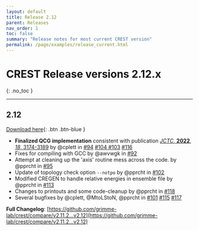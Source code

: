 ```yaml
---
layout: default
title: Release 2.12
parent: Releases
nav_order: 1
toc: false
summary: "Release notes for most current CREST version"
permalink: /page/examples/release_current.html
---
```


# CREST Release versions 2.12.x
{: .no_toc }

---


## 2.12

[Download here](https://github.com/grimme-lab/crest/releases/tag/v2.12){: .btn .btn-blue }

* **Finalized QCG implementation** consistent with publication [*JCTC*, **2022**, *18*, 3174-3189](https://doi.org/10.1021/acs.jctc.2c00239) by @cplett in [#94](https://github.com/grimme-lab/crest/pull/94) [#104 ](https://github.com/grimme-lab/crest/pull/104) [#103](https://github.com/grimme-lab/crest/pull/103) [#116](https://github.com/grimme-lab/crest/pull/116)
* Fixes for compiling with GCC by @awvwgk in [#92](https://github.com/grimme-lab/crest/pull/92)
* Attempt at cleaning up the 'axis' routine mess across the code. by @pprcht in [#95](https://github.com/grimme-lab/crest/pull/95)
* Update of topology check option `--notpo` by @pprcht in [#102](https://github.com/grimme-lab/crest/pull/102)
* Modified CREGEN to handle relative energies in ensemble file by @pprcht in [#113](https://github.com/grimme-lab/crest/pull/113)
* Changes to printouts and some code-cleanup by @pprcht in [#118](https://github.com/grimme-lab/crest/pull/118)
* Several bugfixes by @cplett, @MtoLStoN, @pprcht in [#101](https://github.com/grimme-lab/crest/pull/101) [#115](https://github.com/grimme-lab/crest/pull/115) [#117](https://github.com/grimme-lab/crest/pull/117)

**Full Changelog**: [https://github.com/grimme-lab/crest/compare/v2.11.2...v2.12](https://github.com/grimme-lab/crest/compare/v2.11.2...v2.12)
